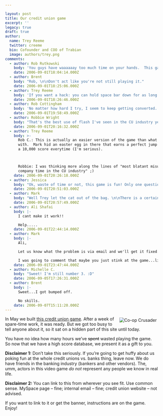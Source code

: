 ```yaml
---

layout: post
title: Our credit union game
excerpt: ''
legacy: true
draft: true
author:
  name: Trey Reeme
  twitter: creeme
  bio: Cofounder and COO of Trabian
  image: authors/trey.png
comments:
  - author: Rob Rutkowski
    body: 'You guys have waaaaaay too much time on your hands.  This game is hilarious.  Um, I have to get back to work now.'
    date: 2006-09-01T18:04:14.000Z
  - author: Brent
    body: "Rob, \n\nDon't act like you're not still playing it."
    date: 2006-09-01T18:25:06.000Z
  - author: Trey Reeme
    body: 'If you want a hack: you can hold space bar down for as long as you like, then release at the appropriate time.  Makes it a little easier to time the big jump.'
    date: 2006-09-01T18:26:46.000Z
  - author: Rob Cottingham
    body: 'No matter how hard I try, I seem to keep getting converted. Hmm... could it be I subconsciously <em>want</em> to be a banker?'
    date: 2006-09-01T19:58:49.000Z
  - author: Robbie Wright
    body: "That's the best use of flash I've seen in the CU industry yet!  (Besides Coast Capital)"
    date: 2006-09-01T20:16:32.000Z
  - author: Trey Reeme
    body: >-
      Rob C.: This is actually an easier version of the game than what we started
      with.  Mark hid an easter egg in there that earns a perfect jump and
      a 10,000 score everytime (I'm serious).



      Robbie: I was thinking more along the lines of "most blatant misuse of
      company time in the CU industry" ;)
    date: 2006-09-01T20:26:18.000Z
  - author: Jessica
    body: "Ok, waste of time or not, this game is fun! Only one question, can there only be one person on the scoreboard? I don't wanta have to beat Trey just to get up there. . . but if that's what it's gonna take ;)\r\nWe'll see how long it lasts on the LLCU myspace page. Great idea guys."
    date: 2006-09-01T20:51:03.000Z
  - author: Mark
    body: "Well Trey let the cat out of the bag. \n\nThere is a certain keyboard combination that will give you a perfect score of 10,000...but for the love of keyboards...I would recommend just going for the big 10,000 the old fashion way...with skill and dumb luck!"
    date: 2006-09-01T20:57:49.000Z
  - author: Ali Shafai
    body: |-
      I cant make it work!!

      Help.....
    date: 2006-09-01T22:44:14.000Z
  - author: Mark
    body: |-
      Ali,

      Let us know what the problem is via email and we'll get it fixed.

      I was going to comment that maybe you just stink at the game...like Matt (who isn't even on the leaderboard)...but I seriously doubt that is the case :)
    date: 2006-09-01T23:47:44.000Z
  - author: Michelle C.
    body: "Sweet! I'm still number 3. :D"
    date: 2006-09-05T17:26:31.000Z
  - author: Brent
    body: |-
      Sweet...I got bumped off.

      No skills.
    date: 2006-09-07T15:11:20.000Z
---
```


<p><a href="http://www.opensourcecu.com/game/coop_crusader" target="_blank"><img src="http://www.opensourcecu.com/game/cugame_banner.gif" alt="Co-op Crusader" style="float:right; margin: 4px;"></a>In May we built <a href="http://www.opensourcecu.com/game/coop_crusader">this credit union game</a>.  After a week of spare-time work, it was ready.  But we got too busy to tell anyone about it, so it sat on a hidden part of this site until today.</p>
<p>You have no idea how many hours we&#8217;ve <del>spent</del> wasted playing the game.  So now that we have a high score database, we present it as a gift to you.</p>
<p><strong>Disclaimer 1:</strong>  Don&#8217;t take this seriously.  If you&#8217;re going to get huffy about us poking fun at the whole credit unions vs. banks thing, leave now.  We do have friends in the banking industry (bankers and other vendors).  The, umm, actors in this video game <em>do not</em> represent any people we know in real life.</p>
<p><strong>Disclaimer 2:</strong>  You can link to this from wherever you see fit.  Use common sense.  MySpace page &#8211; fine; internal email &#8211; fine; credit union website &#8211; not advised.</p>
<p>If you want to link to it or get the banner, instructions are on the game.  Enjoy!</p>
